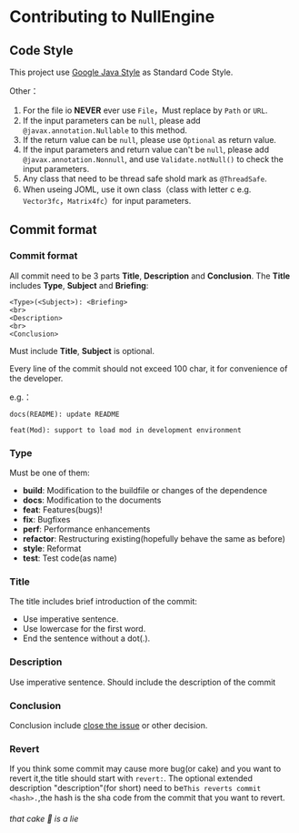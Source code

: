 # Contributing to NullEngine

## Code Style
This project use [Google Java Style](https://google.github.io/styleguide/javaguide.html) as Standard Code Style.

Other：
1. For the file io **NEVER** ever use `File`，Must replace by `Path` or `URL`.
2. If the input parameters can be `null`, please add `@javax.annotation.Nullable` to this method.
3. If the return value can be `null`, please use `Optional` as return value.
4. If the input parameters and return value can't be `null`, please add `@javax.annotation.Nonnull`, and use `Validate.notNull()` to check the input parameters.
5. Any class that need to be thread safe shold mark as `@ThreadSafe`.
6. When useing JOML, use it own class（class with letter c e.g. `Vector3fc`，`Matrix4fc`）for input parameters.

## Commit format

### Commit format
All commit need to be 3 parts **Title**, **Description** and **Conclusion**. The **Title** includes **Type**, **Subject** and **Briefing**:
```
<Type>(<Subject>): <Briefing>
<br>
<Description>
<br>
<Conclusion>
```
Must include **Title**, **Subject** is optional.

Every line of the commit should not exceed 100 char, it for convenience of the developer.

e.g.：
```
docs(README): update README
```
```
feat(Mod): support to load mod in development environment
```

### Type
Must be one of them:
- **build**: Modification to the buildfile or changes of the dependence
- **docs**: Modification to the documents
- **feat**: Features(bugs)!
- **fix**: Bugfixes
- **perf**: Performance enhancements
- **refactor**: Restructuring existing(hopefully behave the same as before)
- **style**: Reformat
- **test**: Test code(as name)

### Title 
The title includes brief introduction of the commit:
- Use imperative sentence.
- Use lowercase for the first word.
- End the sentence without a dot(.).

### Description
Use imperative sentence. Should include the description of the commit

### Conclusion
Conclusion include [close the issue](https://help.github.com/en/articles/closing-issues-using-keywords) or other decision.

### Revert
If you think some commit may cause more bug(or cake) and you want to revert it,the title should start with `revert:`. The optional extended description "description"(for short) need to be`This reverts commit <hash>.`,the hash is the sha code from the commit that you want to revert.

###### that cake 🍰 is a lie
